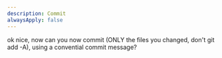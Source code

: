 ```yaml
---
description: Commit
alwaysApply: false
---
```


ok nice, now can you now commit (ONLY the files you changed, don't git add -A), using a convential commit message?